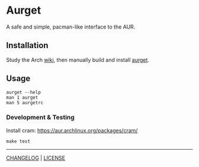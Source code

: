 # Aurget

A safe and simple, pacman-like interface to the AUR.

## Installation

Study the Arch [wiki][], then manually build and install [aurget][].

[wiki]:   https://wiki.archlinux.org/index.php/AUR
[aurget]: https://aur.archlinux.org/packages/aurget/

## Usage

```console
aurget --help
man 1 aurget
man 5 aurgetrc
```

### Development & Testing

Install cram: https://aur.archlinux.org/packages/cram/

```
make test
```

---

[CHANGELOG](./CHANGELOG.md) | [LICENSE](./LICENSE)
